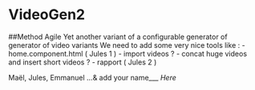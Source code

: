 # VideoGen2

##Method Agile
Yet another variant of a configurable generator of generator of video variants
We need to add some very nice tools like :
    - home.component.html ( Jules 1 )
    - import videos ?
    - concat huge videos and insert short videos ?
    - rapport ( Jules 2 )
    
    
 Maël, Jules, Emmanuel ...& add your name___ _Here_ 
